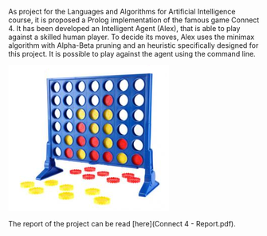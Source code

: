 As project for the Languages and Algorithms for Artificial Intelligence course, it is proposed a Prolog implementation of the famous game Connect 4. It has been developed an Intelligent Agent (Alex), that is able to play against a skilled human player. To decide its moves, Alex uses the minimax algorithm with Alpha-Beta pruning and an heuristic specifically designed for this project. It is possible to play against the agent using the command line.

![connect_four](images/connect_four.png)

The report of the project can be read [here](Connect 4 - Report.pdf).

